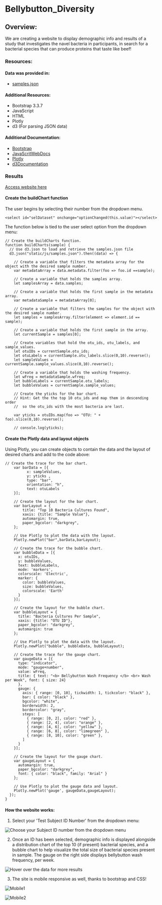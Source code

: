 # Bellybutton_Diversity

## Overview:

We are creating a website to display demographic info and results of a study that investigates the navel bacteria in participants, in search for a bacterial species that can produce proteins that taste like beef! 

### Resources:

#### Data was provided in:

- [samples.json](static/js/samples.json)

#### Additional Resources: 

- Bootstrap 3.3.7
- JavaScript 
- HTML
- Plotly 
- d3 (For parsing JSON data)

#### Additional Documentation:

- [Bootstrap](https://getbootstrap.com/docs/4.0/getting-started/introduction/)
- [JavaScritWebDocs](https://developer.mozilla.org/en-US/docs/Web/JavaScript)
- [Plotly](https://plotly.com/javascript/)
- [d3Documentation](https://www.tutorialsteacher.com/d3js/loading-data-from-file-in-d3js#d3.json)

### Results

[Access website here](https://efrenbernal90.github.io/Bellybutton_Diversity)

#### Create the buildChart function

The user begins by selecting their number from the dropdown menu. 
      
    <select id="selDataset" onchange="optionChanged(this.value)"></select>
    
The function below is tied to the user select option from the dropdown menu:

    // Create the buildCharts function.
    function buildCharts(sample) {
      // Use d3.json to load and retrieve the samples.json file 
      d3.json("static/js/samples.json").then((data) => {
        
        // Create a variable that filters the metadata array for the object with the desired sample number.
        var metadataArray = data.metadata.filter(foo => foo.id ==sample);
        
        // Create a variable that holds the samples array. 
        let samplesArray = data.samples;
        
        // Create a variable that holds the first sample in the metadata array.
        var metadataSample = metadataArray[0]; 

        // Create a variable that filters the samples for the object with the desired sample number.
        let samples = samplesArray.filter(element => element.id == sample);
        
        // Create a variable that holds the first sample in the array.
        let currentSample = samples[0];
        
        // Create variables that hold the otu_ids, otu_labels, and sample_values.
        let otuIDs = currentSample.otu_ids;
        let otuLabels = currentSample.otu_labels.slice(0,10).reverse();
        let sampleValues = currentSample.sample_values.slice(0,10).reverse(); 
         
        // Create a variable that holds the washing frequency.
        let wFreq = metadataSample.wfreq;
        let bubbleLabels = currentSample.otu_labels;
        let bubbleValues = currentSample.sample_values;

        // Create the yticks for the bar chart.
        // Hint: Get the the top 10 otu_ids and map them in descending order  
        //  so the otu_ids with the most bacteria are last. 
        
        var yticks = otuIDs.map(foo => "OTU: " + foo).slice(0,10).reverse();

        // console.log(yticks);

#### Create the Plotly data and layout objects

Using Plotly, you can create objects to contain the data and the layout of desired charts and add to the code above:

    // Create the trace for the bar chart. 
        var barData = [{
              x: sampleValues,
              y: yticks ,
              type: "bar",
              orientation: "h",
              text: otuLabels
        }];
        
        // Create the layout for the bar chart. 
        var barLayout = {
            title: "Top 10 Bacteria Cultures Found",
            xaxis: {title: "Sample Value"},
            automargin: true,
            paper_bgcolor: "darkgrey",
        };
        
        // Use Plotly to plot the data with the layout. 
        Plotly.newPlot("bar",barData,barLayout);

        // Create the trace for the bubble chart.
        var bubbleData = [{
          x: otuIDs,
          y: bubbleValues,
          text: bubbleLabels,
          mode: 'markers',
          colorscale: 'Electric',
          marker: {
            color: bubbleValues,
            size: bubbleValues,
            colorscale: 'Earth'
          }
        }];

        // Create the layout for the bubble chart.
        var bubbleLayout = {
          title: "Bacteria Cultures Per Sample",
          xaxis: {title: "OTU ID"}, 
          paper_bgcolor: "darkgrey",
          automargin: true
        };

        // Use Plotly to plot the data with the layout.
        Plotly.newPlot("bubble", bubbleData, bubbleLayout); 

        // Create the trace for the gauge chart.
        var gaugeData = [{
          type: "indicator",
          mode: "gauge+number",
          value: wFreq,
          title: { text: "<b> Bellybutton Wash Frequency </b> <br> Wash per Week", font: { size: 24}
          },
          gauge: {
            axis: { range: [0, 10], tickwidth: 1, tickcolor: "black" },
            bar: { color: "black" },
            bgcolor: "white",
            borderwidth: 2,
            bordercolor: "gray",
            steps: [
              { range: [0, 2], color: "red" },
              { range: [2, 4], color: "orange" },
              { range: [4, 6], color: "yellow" },
              { range: [6, 8], color: "limegreen" },
              { range: [8, 10], color: "green" },
            ]
          }
        }];

        // Create the layout for the gauge chart.
        var gaugeLayout = { 
          automargin: true,
          paper_bgcolor: "darkgrey",
          font: { color: "black", family: "Arial" }
        };

        // Use Plotly to plot the gauge data and layout.
        Plotly.newPlot('gauge', gaugeData,gaugeLayout);
      });
    }

#### How the website works:

1. Select your 'Test Subject ID Number' from the dropdown menu:

![Choose your Subject ID number from the dropdown menu](static/css/images/website1.png)


2. Once an ID has been selected, demographic info is displayed alongside a distribution chart of the top 10 (if present) bacterial species, and a bubble chart to help visualize the total size of bacterial species present in sample. The gauge on the right side displays bellybutton wash frequency, per week. 

![Hover over the data for more results](static/css/images/website2.png)

3. The site is mobile responsive as well, thanks to bootstrap and CSS!

![Mobile1](static/css/images/website3.png)

![Mobile2](static/css/images/website4.png)
